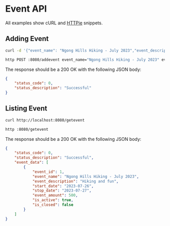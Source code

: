 # Event API

All examples show cURL and [HTTPie](https://httpie.io/cli) snippets.

## Adding Event

```sh
curl -d '{"event_name": "Ngong Hills Hiking - July 2023","event_description": "Hiking and fun","start_date": "2023-07-26","stop_date": "2023-07-27","event_amount": 500}' -H 'Content-Type: application/json' http://localhost:8080/addevent

http POST :8080/addevent event_name="Ngong Hills Hiking - July 2023" event_description="Hiking and fun" start_date="2023-07-26" stop_date="2023-07-27" event_amount=500
```

The response should be a 200 OK with the following JSON body:

```json
{
    "status_code": 0,
    "status_description": "Successful"
}
```

## Listing Event

```sh
curl http://localhost:8080/getevent

http :8080/getevent
```

The response should be a 200 OK with the following JSON body:

```json
{
    "status_code": 0,
    "status_description": "Successful",
    "event_data": [
        {
            "event_id": 1,
            "event_name": "Ngong Hills Hiking - July 2023",
            "event_description": "Hiking and fun",
            "start_date": "2023-07-26",
            "stop_date": "2023-07-27",
            "event_amount": 500,
            "is_active": true,
            "is_closed": false
        }
    ]
}
```
